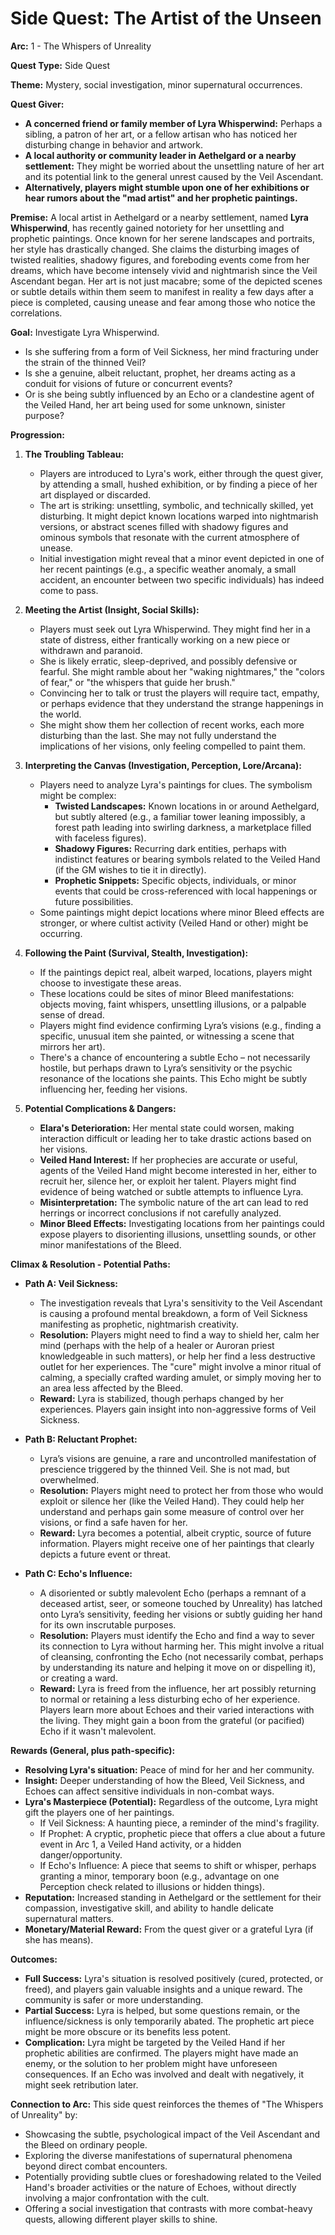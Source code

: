 # Side Quest: The Artist of the Unseen

**Arc:** 1 - The Whispers of Unreality

**Quest Type:** Side Quest

**Theme:** Mystery, social investigation, minor supernatural occurrences.

**Quest Giver:**
*   **A concerned friend or family member of Lyra Whisperwind:** Perhaps a sibling, a patron of her art, or a fellow artisan who has noticed her disturbing change in behavior and artwork.
*   **A local authority or community leader in Aethelgard or a nearby settlement:** They might be worried about the unsettling nature of her art and its potential link to the general unrest caused by the Veil Ascendant.
*   **Alternatively, players might stumble upon one of her exhibitions or hear rumors about the "mad artist" and her prophetic paintings.**

**Premise:**
A local artist in Aethelgard or a nearby settlement, named **Lyra Whisperwind**, has recently gained notoriety for her unsettling and prophetic paintings. Once known for her serene landscapes and portraits, her style has drastically changed. She claims the disturbing images of twisted realities, shadowy figures, and foreboding events come from her dreams, which have become intensely vivid and nightmarish since the Veil Ascendant began. Her art is not just macabre; some of the depicted scenes or subtle details within them seem to manifest in reality a few days after a piece is completed, causing unease and fear among those who notice the correlations.

**Goal:**
Investigate Lyra Whisperwind.
*   Is she suffering from a form of Veil Sickness, her mind fracturing under the strain of the thinned Veil?
*   Is she a genuine, albeit reluctant, prophet, her dreams acting as a conduit for visions of future or concurrent events?
*   Or is she being subtly influenced by an Echo or a clandestine agent of the Veiled Hand, her art being used for some unknown, sinister purpose?

**Progression:**

1.  **The Troubling Tableau:**
    *   Players are introduced to Lyra's work, either through the quest giver, by attending a small, hushed exhibition, or by finding a piece of her art displayed or discarded.
    *   The art is striking: unsettling, symbolic, and technically skilled, yet disturbing. It might depict known locations warped into nightmarish versions, or abstract scenes filled with shadowy figures and ominous symbols that resonate with the current atmosphere of unease.
    *   Initial investigation might reveal that a minor event depicted in one of her recent paintings (e.g., a specific weather anomaly, a small accident, an encounter between two specific individuals) has indeed come to pass.

2.  **Meeting the Artist (Insight, Social Skills):**
    *   Players must seek out Lyra Whisperwind. They might find her in a state of distress, either frantically working on a new piece or withdrawn and paranoid.
    *   She is likely erratic, sleep-deprived, and possibly defensive or fearful. She might ramble about her "waking nightmares," the "colors of fear," or "the whispers that guide her brush."
    *   Convincing her to talk or trust the players will require tact, empathy, or perhaps evidence that they understand the strange happenings in the world.
    *   She might show them her collection of recent works, each more disturbing than the last. She may not fully understand the implications of her visions, only feeling compelled to paint them.

3.  **Interpreting the Canvas (Investigation, Perception, Lore/Arcana):**
    *   Players need to analyze Lyra's paintings for clues. The symbolism might be complex:
        *   **Twisted Landscapes:** Known locations in or around Aethelgard, but subtly altered (e.g., a familiar tower leaning impossibly, a forest path leading into swirling darkness, a marketplace filled with faceless figures).
        *   **Shadowy Figures:** Recurring dark entities, perhaps with indistinct features or bearing symbols related to the Veiled Hand (if the GM wishes to tie it in directly).
        *   **Prophetic Snippets:** Specific objects, individuals, or minor events that could be cross-referenced with local happenings or future possibilities.
    *   Some paintings might depict locations where minor Bleed effects are stronger, or where cultist activity (Veiled Hand or other) might be occurring.

4.  **Following the Paint (Survival, Stealth, Investigation):**
    *   If the paintings depict real, albeit warped, locations, players might choose to investigate these areas.
    *   These locations could be sites of minor Bleed manifestations: objects moving, faint whispers, unsettling illusions, or a palpable sense of dread.
    *   Players might find evidence confirming Lyra’s visions (e.g., finding a specific, unusual item she painted, or witnessing a scene that mirrors her art).
    *   There's a chance of encountering a subtle Echo – not necessarily hostile, but perhaps drawn to Lyra’s sensitivity or the psychic resonance of the locations she paints. This Echo might be subtly influencing her, feeding her visions.

5.  **Potential Complications & Dangers:**
    *   **Elara's Deterioration:** Her mental state could worsen, making interaction difficult or leading her to take drastic actions based on her visions.
    *   **Veiled Hand Interest:** If her prophecies are accurate or useful, agents of the Veiled Hand might become interested in her, either to recruit her, silence her, or exploit her talent. Players might find evidence of being watched or subtle attempts to influence Lyra.
    *   **Misinterpretation:** The symbolic nature of the art can lead to red herrings or incorrect conclusions if not carefully analyzed.
    *   **Minor Bleed Effects:** Investigating locations from her paintings could expose players to disorienting illusions, unsettling sounds, or other minor manifestations of the Bleed.

**Climax & Resolution - Potential Paths:**

*   **Path A: Veil Sickness:**
    *   The investigation reveals that Lyra's sensitivity to the Veil Ascendant is causing a profound mental breakdown, a form of Veil Sickness manifesting as prophetic, nightmarish creativity.
    *   **Resolution:** Players might need to find a way to shield her, calm her mind (perhaps with the help of a healer or Auroran priest knowledgeable in such matters), or help her find a less destructive outlet for her experiences. The "cure" might involve a minor ritual of calming, a specially crafted warding amulet, or simply moving her to an area less affected by the Bleed.
    *   **Reward:** Lyra is stabilized, though perhaps changed by her experiences. Players gain insight into non-aggressive forms of Veil Sickness.

*   **Path B: Reluctant Prophet:**
    *   Lyra’s visions are genuine, a rare and uncontrolled manifestation of prescience triggered by the thinned Veil. She is not mad, but overwhelmed.
    *   **Resolution:** Players might need to protect her from those who would exploit or silence her (like the Veiled Hand). They could help her understand and perhaps gain some measure of control over her visions, or find a safe haven for her.
    *   **Reward:** Lyra becomes a potential, albeit cryptic, source of future information. Players might receive one of her paintings that clearly depicts a future event or threat.

*   **Path C: Echo's Influence:**
    *   A disoriented or subtly malevolent Echo (perhaps a remnant of a deceased artist, seer, or someone touched by Unreality) has latched onto Lyra’s sensitivity, feeding her visions or subtly guiding her hand for its own inscrutable purposes.
    *   **Resolution:** Players must identify the Echo and find a way to sever its connection to Lyra without harming her. This might involve a ritual of cleansing, confronting the Echo (not necessarily combat, perhaps by understanding its nature and helping it move on or dispelling it), or creating a ward.
    *   **Reward:** Lyra is freed from the influence, her art possibly returning to normal or retaining a less disturbing echo of her experience. Players learn more about Echoes and their varied interactions with the living. They might gain a boon from the grateful (or pacified) Echo if it wasn't malevolent.

**Rewards (General, plus path-specific):**

*   **Resolving Lyra's situation:** Peace of mind for her and her community.
*   **Insight:** Deeper understanding of how the Bleed, Veil Sickness, and Echoes can affect sensitive individuals in non-combat ways.
*   **Lyra's Masterpiece (Potential):** Regardless of the outcome, Lyra might gift the players one of her paintings.
    *   If Veil Sickness: A haunting piece, a reminder of the mind's fragility.
    *   If Prophet: A cryptic, prophetic piece that offers a clue about a future event in Arc 1, a Veiled Hand activity, or a hidden danger/opportunity.
    *   If Echo's Influence: A piece that seems to shift or whisper, perhaps granting a minor, temporary boon (e.g., advantage on one Perception check related to illusions or hidden things).
*   **Reputation:** Increased standing in Aethelgard or the settlement for their compassion, investigative skill, and ability to handle delicate supernatural matters.
*   **Monetary/Material Reward:** From the quest giver or a grateful Lyra (if she has means).

**Outcomes:**

*   **Full Success:** Lyra's situation is resolved positively (cured, protected, or freed), and players gain valuable insights and a unique reward. The community is safer or more understanding.
*   **Partial Success:** Lyra is helped, but some questions remain, or the influence/sickness is only temporarily abated. The prophetic art piece might be more obscure or its benefits less potent.
*   **Complication:** Lyra might be targeted by the Veiled Hand if her prophetic abilities are confirmed. The players might have made an enemy, or the solution to her problem might have unforeseen consequences. If an Echo was involved and dealt with negatively, it might seek retribution later.

**Connection to Arc:**
This side quest reinforces the themes of "The Whispers of Unreality" by:
*   Showcasing the subtle, psychological impact of the Veil Ascendant and the Bleed on ordinary people.
*   Exploring the diverse manifestations of supernatural phenomena beyond direct combat encounters.
*   Potentially providing subtle clues or foreshadowing related to the Veiled Hand's broader activities or the nature of Echoes, without directly involving a major confrontation with the cult.
*   Offering a social investigation that contrasts with more combat-heavy quests, allowing different player skills to shine.
